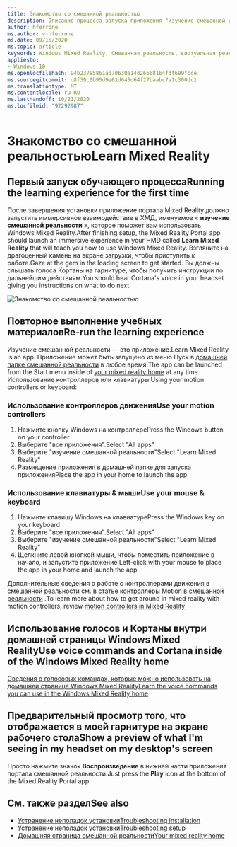 ```yaml
---
title: Знакомство со смешанной реальностью
description: Описание процесса запуска приложения "изучение смешанной реальности", в котором рассказывается, как использовать и перемещаться по Windows Mixed Reality.
author: hferrone
ms.author: v-hferrone
ms.date: 09/15/2020
ms.topic: article
keywords: Windows Mixed Reality, Смешанная реальность, виртуальная реальность, VR, MR, руководство, начало работы
appliesto:
- Windows 10
ms.openlocfilehash: 94b23785861ad70630a14d26668164fdf699fcce
ms.sourcegitcommit: d8f39c0b95d9e61d645d64f27baabc7a1c300dc1
ms.translationtype: MT
ms.contentlocale: ru-RU
ms.lasthandoff: 10/21/2020
ms.locfileid: "92292987"
---
```

# <a name="learn-mixed-reality"></a><span data-ttu-id="e3c2f-104">Знакомство со смешанной реальностью</span><span class="sxs-lookup"><span data-stu-id="e3c2f-104">Learn Mixed Reality</span></span>

## <a name="running-the-learning-experience-for-the-first-time"></a><span data-ttu-id="e3c2f-105">Первый запуск обучающего процесса</span><span class="sxs-lookup"><span data-stu-id="e3c2f-105">Running the learning experience for the first time</span></span>

<span data-ttu-id="e3c2f-106">После завершения установки приложение портала Mixed Reality должно запустить иммерсивное взаимодействие в ХМД, именуемое « **изучение смешанной реальности** », которое поможет вам использовать Windows Mixed Reality.</span><span class="sxs-lookup"><span data-stu-id="e3c2f-106">After finishing setup, the Mixed Reality Portal app should launch an immersive experience in your HMD called **Learn Mixed Reality** that will teach you how to use Windows Mixed Reality.</span></span> <span data-ttu-id="e3c2f-107">Взгляните на драгоценный камень на экране загрузки, чтобы приступить к работе.</span><span class="sxs-lookup"><span data-stu-id="e3c2f-107">Gaze at the gem in the loading screen to get started.</span></span> <span data-ttu-id="e3c2f-108">Вы должны слышать голоса Кортаны на гарнитуре, чтобы получить инструкции по дальнейшим действиям.</span><span class="sxs-lookup"><span data-stu-id="e3c2f-108">You should hear Cortana's voice in your headset giving you instructions on what to do next.</span></span>

![Знакомство со смешанной реальностью](images/file-learnmixedrealitystart.png)

## <a name="re-run-the-learning-experience"></a><span data-ttu-id="e3c2f-110">Повторное выполнение учебных материалов</span><span class="sxs-lookup"><span data-stu-id="e3c2f-110">Re-run the learning experience</span></span>

<span data-ttu-id="e3c2f-111">Изучение смешанной реальности — это приложение.</span><span class="sxs-lookup"><span data-stu-id="e3c2f-111">Learn Mixed Reality is an app.</span></span> <span data-ttu-id="e3c2f-112">Приложение может быть запущено из меню Пуск в [домашней папке смешанной реальности](your-mixed-reality-home.md) в любое время.</span><span class="sxs-lookup"><span data-stu-id="e3c2f-112">The app can be launched from the Start menu inside of [your mixed reality home](your-mixed-reality-home.md) at any time.</span></span> <span data-ttu-id="e3c2f-113">Использование контроллеров или клавиатуры:</span><span class="sxs-lookup"><span data-stu-id="e3c2f-113">Using your motion controllers or keyboard:</span></span>

### <a name="use-your-motion-controllers"></a><span data-ttu-id="e3c2f-114">Использование контроллеров движения</span><span class="sxs-lookup"><span data-stu-id="e3c2f-114">Use your motion controllers</span></span>

1. <span data-ttu-id="e3c2f-115">Нажмите кнопку Windows на контроллере</span><span class="sxs-lookup"><span data-stu-id="e3c2f-115">Press the Windows button on your controller</span></span>
2. <span data-ttu-id="e3c2f-116">Выберите "все приложения".</span><span class="sxs-lookup"><span data-stu-id="e3c2f-116">Select "All apps"</span></span>
3. <span data-ttu-id="e3c2f-117">Выберите "изучение смешанной реальности"</span><span class="sxs-lookup"><span data-stu-id="e3c2f-117">Select "Learn Mixed Reality"</span></span>
4. <span data-ttu-id="e3c2f-118">Размещение приложения в домашней папке для запуска приложения</span><span class="sxs-lookup"><span data-stu-id="e3c2f-118">Place the app in your home to launch the app</span></span>

### <a name="use-your-mouse--keyboard"></a><span data-ttu-id="e3c2f-119">Использование клавиатуры & мыши</span><span class="sxs-lookup"><span data-stu-id="e3c2f-119">Use your mouse & keyboard</span></span>

1. <span data-ttu-id="e3c2f-120">Нажмите клавишу Windows на клавиатуре</span><span class="sxs-lookup"><span data-stu-id="e3c2f-120">Press the Windows key on your keyboard</span></span>
2. <span data-ttu-id="e3c2f-121">Выберите "все приложения".</span><span class="sxs-lookup"><span data-stu-id="e3c2f-121">Select "All apps"</span></span>
3. <span data-ttu-id="e3c2f-122">Выберите "изучение смешанной реальности"</span><span class="sxs-lookup"><span data-stu-id="e3c2f-122">Select "Learn Mixed Reality"</span></span>
4. <span data-ttu-id="e3c2f-123">Щелкните левой кнопкой мыши, чтобы поместить приложение в начало, и запустите приложение.</span><span class="sxs-lookup"><span data-stu-id="e3c2f-123">Left-click with your mouse to place the app in your home and launch the app</span></span>

<span data-ttu-id="e3c2f-124">Дополнительные сведения о работе с контроллерами движения в смешанной реальности см. в статье [контроллеры Motion в смешанной реальности](controllers-in-wmr.md) .</span><span class="sxs-lookup"><span data-stu-id="e3c2f-124">To learn more about how to get around in mixed reality with motion controllers, review [motion controllers in Mixed Reality](controllers-in-wmr.md)</span></span>

## <a name="use-voice-commands-and-cortana-inside-of-the-windows-mixed-reality-home"></a><span data-ttu-id="e3c2f-125">Использование голосов и Кортаны внутри домашней страницы Windows Mixed Reality</span><span class="sxs-lookup"><span data-stu-id="e3c2f-125">Use voice commands and Cortana inside of the Windows Mixed Reality home</span></span>

[<span data-ttu-id="e3c2f-126">Сведения о голосовых командах, которые можно использовать на домашней странице Windows Mixed Reality</span><span class="sxs-lookup"><span data-stu-id="e3c2f-126">Learn the voice commands you can use in the Windows Mixed Reality home</span></span>](https://support.microsoft.com/en-us/help/4041322/windows-10-speech-in-windows-mixed-reality)

## <a name="show-a-preview-of-what-im-seeing-in-my-headset-on-my-desktops-screen"></a><span data-ttu-id="e3c2f-127">Предварительный просмотр того, что отображается в моей гарнитуре на экране рабочего стола</span><span class="sxs-lookup"><span data-stu-id="e3c2f-127">Show a preview of what I'm seeing in my headset on my desktop's screen</span></span>

<span data-ttu-id="e3c2f-128">Просто нажмите значок **Воспроизведение** в нижней части приложения портала смешанной реальности.</span><span class="sxs-lookup"><span data-stu-id="e3c2f-128">Just press the **Play** icon at the bottom of the Mixed Reality Portal app.</span></span>

## <a name="see-also"></a><span data-ttu-id="e3c2f-129">См. также раздел</span><span class="sxs-lookup"><span data-stu-id="e3c2f-129">See also</span></span>

* [<span data-ttu-id="e3c2f-130">Устранение неполадок установки</span><span class="sxs-lookup"><span data-stu-id="e3c2f-130">Troubleshooting installation</span></span>](installation_errors.md)
* [<span data-ttu-id="e3c2f-131">Устранение неполадок установки</span><span class="sxs-lookup"><span data-stu-id="e3c2f-131">Troubleshooting setup</span></span>](set-up-questions.md)
* [<span data-ttu-id="e3c2f-132">Домашняя страница смешанной реальности</span><span class="sxs-lookup"><span data-stu-id="e3c2f-132">Your mixed reality home</span></span>](your-mixed-reality-home.md)
